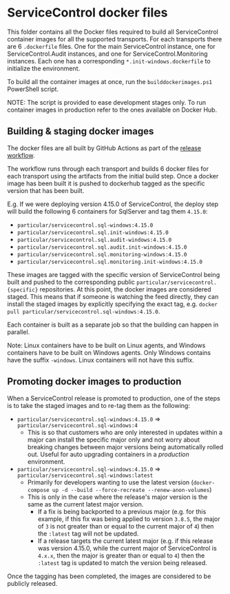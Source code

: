 # ServiceControl docker files

This folder contains all the Docker files required to build all ServiceControl container images for all the supported transports. For each transports there are 6 `.dockerfile` files. One for the main ServiceControl instance, one for ServiceControl.Audit instances, and one for ServiceControl.Monitoring instances. Each one has a corresponding `*.init-windows.dockerfile` to initialize the environment.

To build all the container images at once, run the `builddockerimages.ps1` PowerShell script.

NOTE: The script is provided to ease development stages only. To run container images in production refer to the ones available on Docker Hub.

## Building & staging docker images

The docker files are all built by GitHub Actions as part of the [release workflow](/.github/workflows/release.yml).

The workflow runs through each transport and builds 6 docker files for each transport using the artifacts from the initial build step. Once a docker image has been built it is pushed to dockerhub tagged as the specific version that has been built.

E.g. If we were deploying version 4.15.0 of ServiceControl, the deploy step will build the following 6 containers for SqlServer and tag them `4.15.0`:

* `particular/servicecontrol.sql-windows:4.15.0`
* `particular/servicecontrol.sql.init-windows:4.15.0`
* `particular/servicecontrol.sql.audit-windows:4.15.0`
* `particular/servicecontrol.sql.audit.init-windows:4.15.0`
* `particular/servicecontrol.sql.monitoring-windows:4.15.0`
* `particular/servicecontrol.sql.monitoring.init-windows:4.15.0`

These images are tagged with the specific version of ServiceControl being built and pushed to the corresponding public `particular/servicecontrol.{specific}` repositories. At this point, the docker images are considered staged. This means that if someone is watching the feed directly, they can install the staged images by explicitly specifying the exact tag, e.g. `docker pull particular/servicecontrol.sql-windows:4.15.0`.

Each container is built as a separate job so that the building can happen in parallel.

Note: Linux containers have to be built on Linux agents, and Windows containers have to be built on Windows agents. Only Windows contains have the suffix `-windows`. Linux containers will not have this suffix.

## Promoting docker images to production

When a ServiceControl release is promoted to production, one of the steps is to take the staged images and to re-tag them as the following:

* `particular/servicecontrol.sql-windows:4.15.0` => `particular/servicecontrol.sql-windows:4`
  * This is so that customers who are only interested in updates within a major can install the specific major only and not worry about breaking changes between major versions being automatically rolled out. Useful for auto upgrading containers in a *production* environment.
* `particular/servicecontrol.sql-windows:4.15.0` => `particular/servicecontrol.sql-windows:latest`
  * Primarily for developers wanting to use the latest version (`docker-compose up -d --build --force-recreate --renew-anon-volumes`)
  * This is only in the case where the release's major version is the same as the current latest major version.
    * If a fix is being backported to a previous major (e.g. for this example, if this fix was being applied to version `3.8.5`, the major of `3` is not greater than or equal to the current major of `4`) then the `:latest` tag will not be updated.
    * If a release targets the current latest major (e.g. if this release was version 4.15.0, while the current major of ServiceControl is `4.x.x`, then the major is greater than or equal to `4`) then the `:latest` tag is updated to match the version being released.

Once the tagging has been completed, the images are considered to be publicly released.

